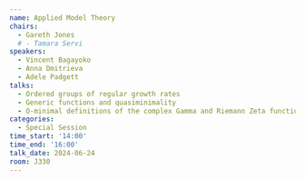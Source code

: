 ```yaml
---
name: Applied Model Theory
chairs:
  - Gareth Jones
  # - Tamara Servi
speakers:
  - Vincent Bagayoko
  - Anna Dmitrieva
  - Adele Padgett
talks:
  - Ordered groups of regular growth rates
  - Generic functions and quasiminimality
  - O-minimal definitions of the complex Gamma and Riemann Zeta functions
categories:
  - Special Session
time_start: '14:00'
time_end: '16:00'
talk_date: 2024-06-24
room: J330
---
```

